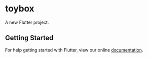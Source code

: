# toybox

A new Flutter project.

## Getting Started

For help getting started with Flutter, view our online
[documentation](http://flutter.io/).
